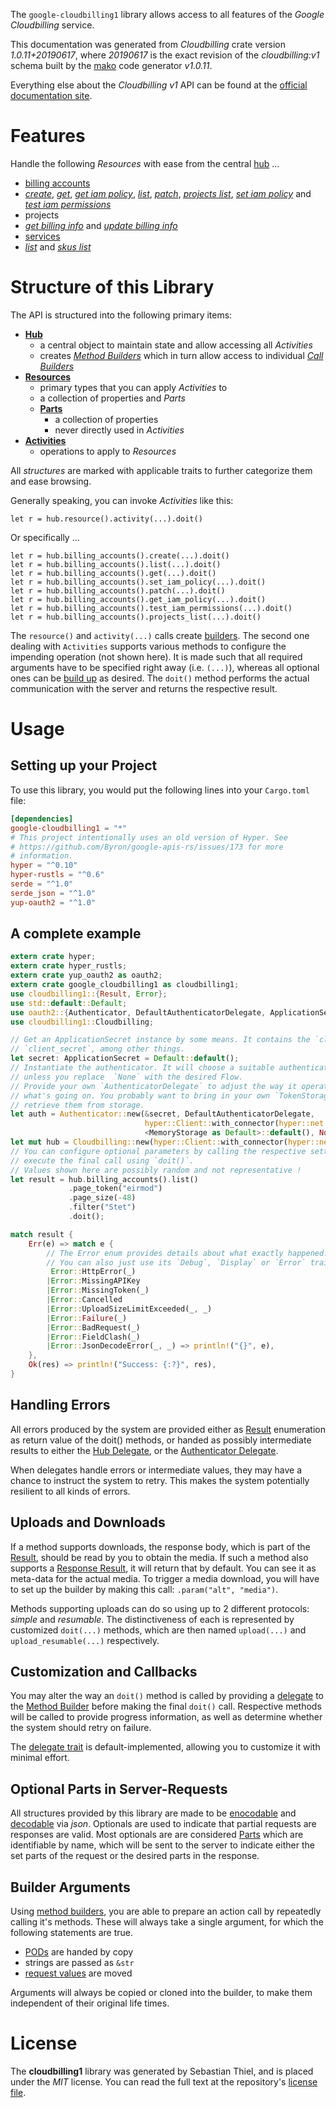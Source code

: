 <!---
DO NOT EDIT !
This file was generated automatically from 'src/mako/api/README.md.mako'
DO NOT EDIT !
-->
The `google-cloudbilling1` library allows access to all features of the *Google Cloudbilling* service.

This documentation was generated from *Cloudbilling* crate version *1.0.11+20190617*, where *20190617* is the exact revision of the *cloudbilling:v1* schema built by the [mako](http://www.makotemplates.org/) code generator *v1.0.11*.

Everything else about the *Cloudbilling* *v1* API can be found at the
[official documentation site](https://cloud.google.com/billing/).
# Features

Handle the following *Resources* with ease from the central [hub](https://docs.rs/google-cloudbilling1/1.0.11+20190617/google_cloudbilling1/struct.Cloudbilling.html) ... 

* [billing accounts](https://docs.rs/google-cloudbilling1/1.0.11+20190617/google_cloudbilling1/struct.BillingAccount.html)
 * [*create*](https://docs.rs/google-cloudbilling1/1.0.11+20190617/google_cloudbilling1/struct.BillingAccountCreateCall.html), [*get*](https://docs.rs/google-cloudbilling1/1.0.11+20190617/google_cloudbilling1/struct.BillingAccountGetCall.html), [*get iam policy*](https://docs.rs/google-cloudbilling1/1.0.11+20190617/google_cloudbilling1/struct.BillingAccountGetIamPolicyCall.html), [*list*](https://docs.rs/google-cloudbilling1/1.0.11+20190617/google_cloudbilling1/struct.BillingAccountListCall.html), [*patch*](https://docs.rs/google-cloudbilling1/1.0.11+20190617/google_cloudbilling1/struct.BillingAccountPatchCall.html), [*projects list*](https://docs.rs/google-cloudbilling1/1.0.11+20190617/google_cloudbilling1/struct.BillingAccountProjectListCall.html), [*set iam policy*](https://docs.rs/google-cloudbilling1/1.0.11+20190617/google_cloudbilling1/struct.BillingAccountSetIamPolicyCall.html) and [*test iam permissions*](https://docs.rs/google-cloudbilling1/1.0.11+20190617/google_cloudbilling1/struct.BillingAccountTestIamPermissionCall.html)
* projects
 * [*get billing info*](https://docs.rs/google-cloudbilling1/1.0.11+20190617/google_cloudbilling1/struct.ProjectGetBillingInfoCall.html) and [*update billing info*](https://docs.rs/google-cloudbilling1/1.0.11+20190617/google_cloudbilling1/struct.ProjectUpdateBillingInfoCall.html)
* [services](https://docs.rs/google-cloudbilling1/1.0.11+20190617/google_cloudbilling1/struct.Service.html)
 * [*list*](https://docs.rs/google-cloudbilling1/1.0.11+20190617/google_cloudbilling1/struct.ServiceListCall.html) and [*skus list*](https://docs.rs/google-cloudbilling1/1.0.11+20190617/google_cloudbilling1/struct.ServiceSkuListCall.html)




# Structure of this Library

The API is structured into the following primary items:

* **[Hub](https://docs.rs/google-cloudbilling1/1.0.11+20190617/google_cloudbilling1/struct.Cloudbilling.html)**
    * a central object to maintain state and allow accessing all *Activities*
    * creates [*Method Builders*](https://docs.rs/google-cloudbilling1/1.0.11+20190617/google_cloudbilling1/trait.MethodsBuilder.html) which in turn
      allow access to individual [*Call Builders*](https://docs.rs/google-cloudbilling1/1.0.11+20190617/google_cloudbilling1/trait.CallBuilder.html)
* **[Resources](https://docs.rs/google-cloudbilling1/1.0.11+20190617/google_cloudbilling1/trait.Resource.html)**
    * primary types that you can apply *Activities* to
    * a collection of properties and *Parts*
    * **[Parts](https://docs.rs/google-cloudbilling1/1.0.11+20190617/google_cloudbilling1/trait.Part.html)**
        * a collection of properties
        * never directly used in *Activities*
* **[Activities](https://docs.rs/google-cloudbilling1/1.0.11+20190617/google_cloudbilling1/trait.CallBuilder.html)**
    * operations to apply to *Resources*

All *structures* are marked with applicable traits to further categorize them and ease browsing.

Generally speaking, you can invoke *Activities* like this:

```Rust,ignore
let r = hub.resource().activity(...).doit()
```

Or specifically ...

```ignore
let r = hub.billing_accounts().create(...).doit()
let r = hub.billing_accounts().list(...).doit()
let r = hub.billing_accounts().get(...).doit()
let r = hub.billing_accounts().set_iam_policy(...).doit()
let r = hub.billing_accounts().patch(...).doit()
let r = hub.billing_accounts().get_iam_policy(...).doit()
let r = hub.billing_accounts().test_iam_permissions(...).doit()
let r = hub.billing_accounts().projects_list(...).doit()
```

The `resource()` and `activity(...)` calls create [builders][builder-pattern]. The second one dealing with `Activities` 
supports various methods to configure the impending operation (not shown here). It is made such that all required arguments have to be 
specified right away (i.e. `(...)`), whereas all optional ones can be [build up][builder-pattern] as desired.
The `doit()` method performs the actual communication with the server and returns the respective result.

# Usage

## Setting up your Project

To use this library, you would put the following lines into your `Cargo.toml` file:

```toml
[dependencies]
google-cloudbilling1 = "*"
# This project intentionally uses an old version of Hyper. See
# https://github.com/Byron/google-apis-rs/issues/173 for more
# information.
hyper = "^0.10"
hyper-rustls = "^0.6"
serde = "^1.0"
serde_json = "^1.0"
yup-oauth2 = "^1.0"
```

## A complete example

```Rust
extern crate hyper;
extern crate hyper_rustls;
extern crate yup_oauth2 as oauth2;
extern crate google_cloudbilling1 as cloudbilling1;
use cloudbilling1::{Result, Error};
use std::default::Default;
use oauth2::{Authenticator, DefaultAuthenticatorDelegate, ApplicationSecret, MemoryStorage};
use cloudbilling1::Cloudbilling;

// Get an ApplicationSecret instance by some means. It contains the `client_id` and 
// `client_secret`, among other things.
let secret: ApplicationSecret = Default::default();
// Instantiate the authenticator. It will choose a suitable authentication flow for you, 
// unless you replace  `None` with the desired Flow.
// Provide your own `AuthenticatorDelegate` to adjust the way it operates and get feedback about 
// what's going on. You probably want to bring in your own `TokenStorage` to persist tokens and
// retrieve them from storage.
let auth = Authenticator::new(&secret, DefaultAuthenticatorDelegate,
                              hyper::Client::with_connector(hyper::net::HttpsConnector::new(hyper_rustls::TlsClient::new())),
                              <MemoryStorage as Default>::default(), None);
let mut hub = Cloudbilling::new(hyper::Client::with_connector(hyper::net::HttpsConnector::new(hyper_rustls::TlsClient::new())), auth);
// You can configure optional parameters by calling the respective setters at will, and
// execute the final call using `doit()`.
// Values shown here are possibly random and not representative !
let result = hub.billing_accounts().list()
             .page_token("eirmod")
             .page_size(-48)
             .filter("Stet")
             .doit();

match result {
    Err(e) => match e {
        // The Error enum provides details about what exactly happened.
        // You can also just use its `Debug`, `Display` or `Error` traits
         Error::HttpError(_)
        |Error::MissingAPIKey
        |Error::MissingToken(_)
        |Error::Cancelled
        |Error::UploadSizeLimitExceeded(_, _)
        |Error::Failure(_)
        |Error::BadRequest(_)
        |Error::FieldClash(_)
        |Error::JsonDecodeError(_, _) => println!("{}", e),
    },
    Ok(res) => println!("Success: {:?}", res),
}

```
## Handling Errors

All errors produced by the system are provided either as [Result](https://docs.rs/google-cloudbilling1/1.0.11+20190617/google_cloudbilling1/enum.Result.html) enumeration as return value of 
the doit() methods, or handed as possibly intermediate results to either the 
[Hub Delegate](https://docs.rs/google-cloudbilling1/1.0.11+20190617/google_cloudbilling1/trait.Delegate.html), or the [Authenticator Delegate](https://docs.rs/yup-oauth2/*/yup_oauth2/trait.AuthenticatorDelegate.html).

When delegates handle errors or intermediate values, they may have a chance to instruct the system to retry. This 
makes the system potentially resilient to all kinds of errors.

## Uploads and Downloads
If a method supports downloads, the response body, which is part of the [Result](https://docs.rs/google-cloudbilling1/1.0.11+20190617/google_cloudbilling1/enum.Result.html), should be
read by you to obtain the media.
If such a method also supports a [Response Result](https://docs.rs/google-cloudbilling1/1.0.11+20190617/google_cloudbilling1/trait.ResponseResult.html), it will return that by default.
You can see it as meta-data for the actual media. To trigger a media download, you will have to set up the builder by making
this call: `.param("alt", "media")`.

Methods supporting uploads can do so using up to 2 different protocols: 
*simple* and *resumable*. The distinctiveness of each is represented by customized 
`doit(...)` methods, which are then named `upload(...)` and `upload_resumable(...)` respectively.

## Customization and Callbacks

You may alter the way an `doit()` method is called by providing a [delegate](https://docs.rs/google-cloudbilling1/1.0.11+20190617/google_cloudbilling1/trait.Delegate.html) to the 
[Method Builder](https://docs.rs/google-cloudbilling1/1.0.11+20190617/google_cloudbilling1/trait.CallBuilder.html) before making the final `doit()` call. 
Respective methods will be called to provide progress information, as well as determine whether the system should 
retry on failure.

The [delegate trait](https://docs.rs/google-cloudbilling1/1.0.11+20190617/google_cloudbilling1/trait.Delegate.html) is default-implemented, allowing you to customize it with minimal effort.

## Optional Parts in Server-Requests

All structures provided by this library are made to be [enocodable](https://docs.rs/google-cloudbilling1/1.0.11+20190617/google_cloudbilling1/trait.RequestValue.html) and 
[decodable](https://docs.rs/google-cloudbilling1/1.0.11+20190617/google_cloudbilling1/trait.ResponseResult.html) via *json*. Optionals are used to indicate that partial requests are responses 
are valid.
Most optionals are are considered [Parts](https://docs.rs/google-cloudbilling1/1.0.11+20190617/google_cloudbilling1/trait.Part.html) which are identifiable by name, which will be sent to 
the server to indicate either the set parts of the request or the desired parts in the response.

## Builder Arguments

Using [method builders](https://docs.rs/google-cloudbilling1/1.0.11+20190617/google_cloudbilling1/trait.CallBuilder.html), you are able to prepare an action call by repeatedly calling it's methods.
These will always take a single argument, for which the following statements are true.

* [PODs][wiki-pod] are handed by copy
* strings are passed as `&str`
* [request values](https://docs.rs/google-cloudbilling1/1.0.11+20190617/google_cloudbilling1/trait.RequestValue.html) are moved

Arguments will always be copied or cloned into the builder, to make them independent of their original life times.

[wiki-pod]: http://en.wikipedia.org/wiki/Plain_old_data_structure
[builder-pattern]: http://en.wikipedia.org/wiki/Builder_pattern
[google-go-api]: https://github.com/google/google-api-go-client

# License
The **cloudbilling1** library was generated by Sebastian Thiel, and is placed 
under the *MIT* license.
You can read the full text at the repository's [license file][repo-license].

[repo-license]: https://github.com/Byron/google-apis-rsblob/master/LICENSE.md
